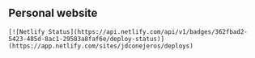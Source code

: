## Personal website

    [![Netlify Status](https://api.netlify.com/api/v1/badges/362fbad2-5423-485d-8ac1-29583a8faf6e/deploy-status)](https://app.netlify.com/sites/jdconejeros/deploys)
